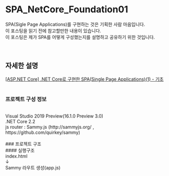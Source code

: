 # SPA_NetCore_Foundation01
SPA(Sigle Page Applications)를 구현하는 것은 기획한 사람 마음입니다.<br />
이 포스팅을 읽기 전에 참고할만한 내용이 있습니다.<br />
이 포스팅은 제가 SPA를 어떻게 구성했는지를 설명하고 공유하기 위한 것입니다.<br />
<br />
<br />
## 자세한 설명
[[ASP.NET Core] .NET Core로 구현한 SPA(Single Page Applications)(1) - 기초](https://blog.danggun.net/7042)
<br />
<br />

### 프로젝트 구성 정보
<br />
Visual Studio 2019 Preview(16.1.0 Preview 3.0)<br />
.NET Core 2.2<br />
js router : Sammy.js (http://sammyjs.org/ , https://github.com/quirkey/sammy)
<br />
<br />
### 프로젝트 구조
<br />
#### 실행구조
<br />
index.html<br />
↓<br />
Sammy 라우트 생성(app.js)<br />